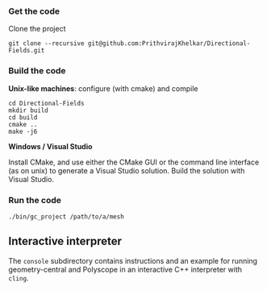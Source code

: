 ### Get the code
Clone the project 
```
git clone --recursive git@github.com:PrithvirajKhelkar/Directional-Fields.git
```

### Build the code

**Unix-like machines**: configure (with cmake) and compile
```
cd Directional-Fields
mkdir build
cd build
cmake ..
make -j6
```

**Windows / Visual Studio**

Install CMake, and use either the CMake GUI or the command line interface (as on unix) to generate a Visual Studio solution.  Build the solution with Visual Studio.

### Run the code
```
./bin/gc_project /path/to/a/mesh
```

## Interactive interpreter

The `console` subdirectory contains instructions and an example for running geometry-central and Polyscope in an interactive C++ interpreter with `cling`.
